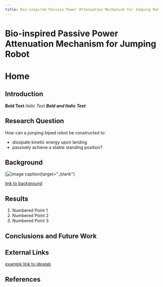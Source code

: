 ```yaml
---
title: Bio-inspired Passive Power Attenuation Mechanism for Jumping Robot
---
```

# Bio-inspired Passive Power Attenuation Mechanism for Jumping Robot
# Home

## Introduction

**Bold Text**
_Italic Text_
**_Bold and Italic Text_**

## Research Question
How can a jumping biped robot be constructed to:
* dissipate kinetic energy upon landing
* passively achieve a stable standing position?

## Background

[![image caption](https://idealab.asu.edu/assets/images/research/jumper1.png){target="_blank"}

[link to background](/background)

## Results

1. Numbered Point 1
1. Numbered Point 2
1. Numbered Point 3

## Conclusions and Future Work

## External Links

[example link to idealab](https://idealab.asu.edu)

## References
